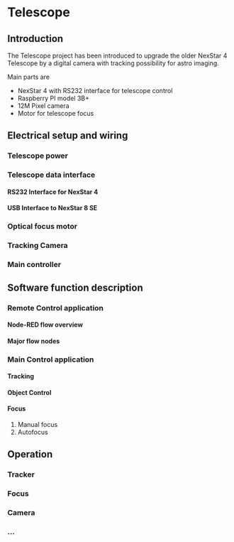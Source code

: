 # Telescope

## Introduction
<!-- What the project does --> 
<!-- Why the project is useful -->
The Telescope project has been introduced to upgrade the older NexStar 4 Telescope by a digital camera with tracking possibility for astro imaging.

Main parts are
* NexStar 4 with RS232 interface for telescope control
* Raspberry PI model 3B+ 
* 12M Pixel camera
* Motor for telescope focus

## Electrical setup and wiring
### Telescope power
### Telescope data interface
#### RS232 Interface for NexStar 4
#### USB Interface to NexStar 8 SE
### Optical focus motor
### Tracking Camera 
### Main controller

## Software function description
### Remote Control application
#### Node-RED flow overview
#### Major flow nodes
### Main Control application
#### Tracking
#### Object Control
#### Focus
1. Manual focus
2. Autofocus

## Operation
### Tracker
### Focus
### Camera
### ...



